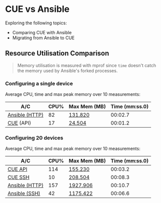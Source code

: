 # CUE vs Ansible 
Exploring the following topics:

* Comparing CUE with Ansible
* Migrating from Ansible to CUE


## Resource Utilisation Comparison

> Memory utilisation is measured with mprof since `time` doesn't catch the memory used by Ansible's forked processes.

### Configuring a single device

Average CPU, time and max peak memory over 10 measurements:

| A/C | CPU% | Max Mem (MB) | Time (mm:ss.0) | 
| ----|------|--------------|------|
| [Ansible (HTTP)](./test-results/ansible.csv) | 82 | [131.820](./mprofile_ansible.dat) | 00:02.7 |
| [CUE](./test-results/cue.csv) (API) | 17 | [24.504](./mprofile_cue.dat) | 00:01.2 |


### Configuring 20 devices


Average CPU, time and max peak memory over 10 measurements:

| A/C | CPU% | Max Mem (MB) | Time (mm:ss.0) | 
| ----|------|--------------|------|
| [CUE API](./test-results/cue20.csv) | 114 | [155.230](./test-results/mprofile_cue20.dat) | 00:03.2 |
| [CUE SSH](./test-results/cue_cli20.csv) | 10 | [208.504](./test-results/mprofile_cue_cli20.dat) | 00:08.3 |
| [Ansible (HTTP)](./test-results/ansible20-http.csv) | 157 | [1927.906](./test-results/mprofile_ansible20-http.dat) | 00:10.7 |
| [Ansible (SSH)](./test-results/ansible20-csv.csv) | 42 | [1175.422]((./test-results/mprofile_ansible20-cli.dat)) | 00:06.6 |



